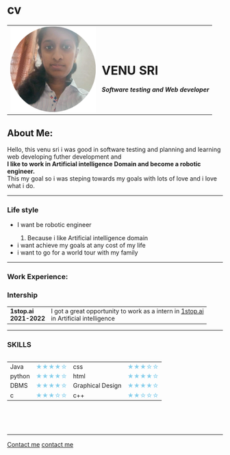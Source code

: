 # cv
  <html lang="en" dir="ltr">
  <head>
    <meta charset="utf-8">
  </head>
  <body>
    <table cellspacing="20">
      <tr>
        <td >
           <img src="venu-modified.png" /height="200" width="200">
        </td>
        <td>
          <h1 >VENU SRI
          </h1>
            <em><strong>Software testing and Web developer</strong></em>
        </td>
      </tr>
    </table>
    <h2>About Me:</h2>
      <p>
        Hello, this venu sri i was good in software testing and planning and learning web developing
        futher development and
        <br /> <strong>I like to work in Artificial intelligence Domain and become a robotic engineer.</strong><br />
        This my goal so i was steping towards my goals with lots of love and i love what i do.
      </p>
    <hr />
    <h3>Life style</h3>
    <ul>
      <li>
        I want be robotic engineer
      </li>
      <ol>
        <li>
          Because i like Artificial intelligence domain
        </li>
      </ol>
      <li>
        i want achieve  my goals at any cost of my life
      </li>
      <li>
        i want to go for a world tour with my family
      </li>
    </ul>
    <hr />
    <h3>Work Experience:</h3>
    <h3>Intership</h3>
    <table cellspacing="20">
      <tr>
        <td>
          <strong>
            1stop.ai<br />
          2021-2022
          </strong>
        </td>
        <td>
            I got a great opportunity to work as a intern in <a href="https://www.1stop.ai/">1stop.ai</a>
          <br /> in Artificial intelligence
        </td>
      </tr>
    </table>
    <hr />
    <h3 >SKILLS</h3>
    <table cellspacing="15" align="left" width="500">
      <tr>
        <td>
          Java
            </td>
          <td style="color:skyblue">
            &#9733;&#9733;&#9733;&#9733;&#9734;
          </td>
          <td >
            css</td>
            <td style="color:skyblue">
              &#9733;&#9733;&#9733;&#9734;&#9734;
            </td>
      </tr>
      <tr>
        <td>
          python
        </td>
        <td style="color:skyblue">
        &#9733;&#9733;&#9733;&#9733;&#9734;
        </td>
        <td>html</td>
        <td style="color:skyblue">
          &#9733;&#9733;&#9733;&#9733;&#9734;</td>
      </tr>
      <tr>
        <td>DBMS</td>
        <td style="color:skyblue">
        &#9733;&#9733;&#9733;&#9733;&#9734;</td>
        <td>Graphical Design</td>
        <td style="color:skyblue">
          &#9733;&#9733;&#9733;&#9733;&#9734;</td>
      </tr>
      <tr>
        <td>c</td>
        <td style="color:skyblue">
        &#9733;&#9733;&#9733;&#9734;&#9734;
        </td>
        <td>
          c++
        </td>
        <td style="color:skyblue">
          &#9733;&#9733;&#9734;&#9734;&#9734;
        </td>
      </tr>
    </table>
    <br /><br /><br /><br /><br /><br /><br /><br /><br /><br />
    <hr />
    <a href="hello.html">Contact me</a>
    <a href="https://github.com/VenuSriss/cv/blob/main/hello.html"  target="blank">contact me</a>
  </body>
  </html>

